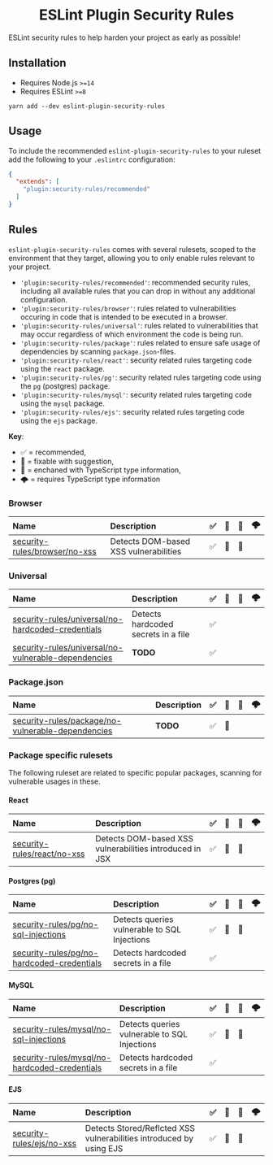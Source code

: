 <h1 align="center">ESLint Plugin Security Rules</h1>

ESLint security rules to help harden your project as early as possible!

## Installation

- Requires Node.js `>=14`
- Requires ESLint `>=8`

```
yarn add --dev eslint-plugin-security-rules
```


## Usage

To include the recommended `eslint-plugin-security-rules` to your ruleset add the following to your `.eslintrc` configuration:

```json
{
  "extends": [
    "plugin:security-rules/recommended"
  ]
}
```

## Rules

`eslint-plugin-security-rules` comes with several rulesets, scoped to the environment that they target, allowing you to only enable rules relevant to your project.

- `'plugin:security-rules/recommended'`: recommended security rules, including all available rules that you can drop in without any additional configuration.
- `'plugin:security-rules/browser'`: rules related to vulnerabilities occuring in code that is intended to be executed in a browser.
- `'plugin:security-rules/universal'`: rules related to vulnerabilities that may occur regardless of which environment the code is being run.
- `'plugin:security-rules/package'`: rules related to ensure safe usage of dependencies by scanning `package.json`-files.
- `'plugin:security-rules/react'`: security related rules targeting code using the `react` package.
- `'plugin:security-rules/pg'`: security related rules targeting code using the `pg` (postgres) package.
- `'plugin:security-rules/mysql'`: security related rules targeting code using the `mysql` package.
- `'plugin:security-rules/ejs'`: security related rules targeting code using the `ejs` package.

**Key**:

- ✅ = recommended,
- 🔧 = fixable with suggestion,
- 💭 = enchaned with TypeScript type information,
- 🌩 = requires TypeScript type information

### Browser

| **Name** | **Description** | ✅ | 🔧 | 💭 | 🌩 |
|:--------|:------------|:--:|:--:|:--:|:----:|
| [security-rules/browser/no-xss](https://github.com/lasselupe33/eslint-plugin-security-rules/blob/master/src/rules/no-xss/browser/_docs.md) | Detects DOM-based XSS vulnerabilities | ✅ | 🔧 | 💭 | |

### Universal

| **Name** | **Description** | ✅ | 🔧 | 💭 | 🌩 |
|:--------|:------------|:--:|:--:|:--:|:----:|
| [security-rules/universal/no-hardcoded-credentials](https://github.com/lasselupe33/eslint-plugin-security-rules/blob/master/src/rules/no-hardcoded-credentials/universal/_docs.md) | Detects hardcoded secrets in a file | ✅ | | | |
| [security-rules/universal/no-vulnerable-dependencies](https://github.com/lasselupe33/eslint-plugin-security-rules/blob/master/src/rules/no-vulnerable-dependencies/universal/_docs.md) | **TODO** | ✅ | | | |

### Package.json

| **Name** | **Description** | ✅ | 🔧 | 💭 | 🌩 |
|:--------|:------------|:--:|:--:|:--:|:----:|
| [security-rules/package/no-vulnerable-dependencies](https://github.com/lasselupe33/eslint-plugin-security-rules/blob/master/src/rules/no-vulnerable-dependencies/package/_docs.md) | **TODO** | ✅ | 🔧 | | |

### Package specific rulesets

The following ruleset are related to specific popular packages, scanning for vulnerable usages in these.

#### React

| **Name** | **Description** | ✅ | 🔧 | 💭 | 🌩 |
|:--------|:------------|:--:|:--:|:--:|:----:|
| [security-rules/react/no-xss](https://github.com/lasselupe33/eslint-plugin-security-rules/blob/master/src/rules/no-xss/react/_docs.md) | Detects DOM-based XSS vulnerabilities introduced in JSX | ✅ | 🔧 | 💭 | |

#### Postgres (pg)

| **Name** | **Description** | ✅ | 🔧 | 💭 | 🌩 |
|:--------|:------------|:--:|:--:|:--:|:----:|
| [security-rules/pg/no-sql-injections](https://github.com/lasselupe33/eslint-plugin-security-rules/blob/master/src/rules/no-sql-injections/pg/_docs.md) | Detects queries vulnerable to SQL Injections | ✅ | 🔧 | 💭 | |
| [security-rules/pg/no-hardcoded-credentials](https://github.com/lasselupe33/eslint-plugin-security-rules/blob/master/src/rules/no-hardcoded-credentials/pg/_docs.md) | Detects hardcoded secrets in a file  | ✅ | | | |

#### MySQL

| **Name** | **Description** | ✅ | 🔧 | 💭 | 🌩 |
|:--------|:------------|:--:|:--:|:--:|:----:|
| [security-rules/mysql/no-sql-injections](https://github.com/lasselupe33/eslint-plugin-security-rules/blob/master/src/rules/no-sql-injections/mysql/_docs.md) | Detects queries vulnerable to SQL Injections | ✅ | 🔧 | 💭 | |
| [security-rules/mysql/no-hardcoded-credentials](https://github.com/lasselupe33/eslint-plugin-security-rules/blob/master/src/rules/no-hardcoded-credentials/mysql/_docs.md) | Detects hardcoded secrets in a file  | ✅ | | | |

#### EJS

| **Name** | **Description** | ✅ | 🔧 | 💭 | 🌩 |
|:--------|:------------|:--:|:--:|:--:|:----:|
| [security-rules/ejs/no-xss](https://github.com/lasselupe33/eslint-plugin-security-rules/blob/master/src/rules/no-xss/ejs/_docs.md) | Detects Stored/Reflcted XSS vulnerabilities introduced by using EJS | ✅ | 🔧 | 💭 | |
